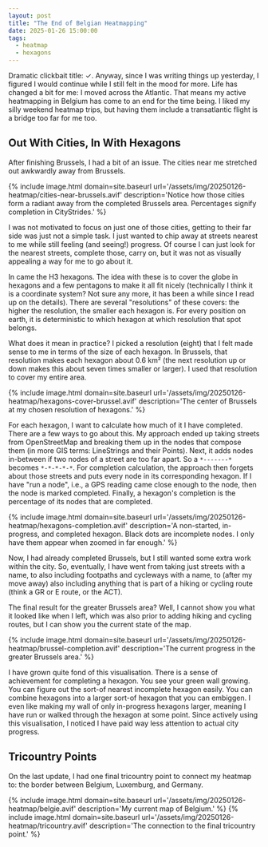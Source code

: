 ```yaml
---
layout: post
title: "The End of Belgian Heatmapping"
date: 2025-01-26 15:00:00
tags:
  - heatmap
  - hexagons
---
```


Dramatic clickbait title: ✓. Anyway, since I was writing things up yesterday, I
figured I would continue while I still felt in the mood for more. Life has
changed a bit for me: I moved across the Atlantic. That means my active
heatmapping in Belgium has come to an end for the time being. I liked my silly
weekend heatmap trips, but having them include a transatlantic flight is a
bridge too far for me too.

## Out With Cities, In With Hexagons

After finishing Brussels, I had a bit of an issue. The cities near me stretched
out awkwardly away from Brussels.

{% include image.html domain=site.baseurl url='/assets/img/20250126-heatmap/cities-near-brussels.avif' description='Notice how those cities form a radiant away from the completed Brussels area. Percentages signify completion in CityStrides.' %}

I was not motivated to focus on just one of those cities, getting to their far
side was just not a simple task. I just wanted to chip away at streets nearest
to me while still feeling (and seeing!) progress. Of course I can just look for
the nearest streets, complete those, carry on, but it was not as visually
appealing a way for me to go about it.

In came the H3 hexagons. The idea with these is to cover the globe in hexagons
and a few pentagons to make it all fit nicely (technically I think it is a
coordinate system? Not sure any more, it has been a while since I read up on
the details). There are several "resolutions" of these covers: the higher the
resolution, the smaller each hexagon is. For every position on earth, it is
deterministic to which hexagon at which resolution that spot belongs.

What does it mean in practice? I picked a resolution (eight) that I felt made
sense to me in terms of the size of each hexagon. In Brussels, that resolution
makes each hexagon about 0.6 km² (the next resolution up or down makes this
about seven times smaller or larger). I used that resolution to cover my entire
area.

{% include image.html domain=site.baseurl url='/assets/img/20250126-heatmap/hexagons-cover-brussel.avif' description='The center of Brussels at my chosen resolution of hexagons.' %}

For each hexagon, I want to calculate how much of it I have completed. There
are a few ways to go about this. My approach ended up taking streets from
OpenStreetMap and breaking them up in the nodes that compose them (in more GIS
terms: LineStrings and their Points). Next, it adds nodes in-between if two
nodes of a street are too far apart. So a `*-------*` becomes `*-*-*-*-*`. For
completion calculation, the approach then forgets about those streets and puts
every node in its corresponding hexagon. If I have "run a node", i.e., a GPS
reading came close enough to the node, then the node is marked completed.
Finally, a hexagon's completion is the percentage of its nodes that are
completed.

{% include image.html domain=site.baseurl url='/assets/img/20250126-heatmap/hexagons-completion.avif' description='A non-started, in-progress, and completed hexagon. Black dots are incomplete nodes. I only have them appear when zoomed in far enough.' %}

Now, I had already completed Brussels, but I still wanted some extra work
within the city. So, eventually, I have went from taking just streets with a
name, to also including footpaths and cycleways with a name, to (after my move
away) also including anything that is part of a hiking or cycling route (think
a GR or E route, or the ACT).

The final result for the greater Brussels area? Well, I cannot show you what it
looked like when I left, which was also prior to adding hiking and cycling
routes, but I can show you the current state of the map.

{% include image.html domain=site.baseurl url='/assets/img/20250126-heatmap/brussel-completion.avif' description='The current progress in the greater Brussels area.' %}

I have grown quite fond of this visualisation. There is a sense of achievement
for completing a hexagon. You see your green wall growing. You can figure out
the sort-of nearest incomplete hexagon easily. You can combine hexagons into a
larger sort-of hexagon that you can embiggen. I even like making my wall of
only in-progress hexagons larger, meaning I have run or walked through the
hexagon at some point. Since actively using this visualisation, I noticed I
have paid way less attention to actual city progress.

## Tricountry Points

On the last update, I had one final tricountry point to connect my heatmap to:
the border between Belgium, Luxemburg, and Germany.

{% include image.html domain=site.baseurl url='/assets/img/20250126-heatmap/belgie.avif' description='My current map of Belgium.' %}
{% include image.html domain=site.baseurl url='/assets/img/20250126-heatmap/tricountry.avif' description='The connection to the final tricountry point.' %}
